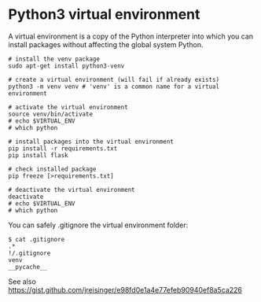 # Python3 virtual environment

A virtual environment is a copy of the Python interpreter into which you can
install packages without affecting the global system Python.

```
# install the venv package
sudo apt-get install python3-venv

# create a virtual environment (will fail if already exists)
python3 -m venv venv # 'venv' is a common name for a virtual environment
```

```
# activate the virtual environment
source venv/bin/activate
# echo $VIRTUAL_ENV
# which python

# install packages into the virtual environment
pip install -r requirements.txt
pip install flask
```

```
# check installed package
pip freeze [>requirements.txt]
```

```
# deactivate the virtual environment
deactivate
# echo $VIRTUAL_ENV
# which python
```

You can safely .gitignore the virtual environment folder:

```
$ cat .gitignore 
.*
!/.gitignore
venv
__pycache__
```

See also https://gist.github.com/jreisinger/e98fd0e1a4e77efeb90940ef8a5ca226
